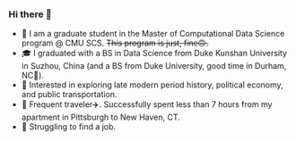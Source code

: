 ### Hi there 👋
* 🏫 I am a graduate student in the Master of Computational Data Science program @ CMU SCS.
~~This program is just, fine🙃.~~
*  🎓 I graduated with a BS in Data Science from Duke Kunshan University in Suzhou, China
(and a BS from Duke University, good time in Durham, NC🍂).
* 📖 Interested in exploring late modern period history, political economy, and public transportation.
* 🏃 Frequent traveler✈️. Successfully spent less than 7 hours from my apartment in Pittsburgh to New Haven, CT.
* 🥲 Struggling to find a job.

<!--
**Aaalan-Zhang/Aaalan-Zhang** is a ✨ _special_ ✨ repository because its `README.md` (this file) appears on your GitHub profile.

Here are some ideas to get you started:

- 🔭 I’m currently working on ...
- 🌱 I’m currently learning ...
- 👯 I’m looking to collaborate on ...
- 🤔 I’m looking for help with ...
- 💬 Ask me about ...
- 📫 How to reach me: ...
- 😄 Pronouns: He/Him/His
- ⚡ Fun fact: ...
-->
<!--
![Top Langs](https://github-readme-stats.vercel.app/api/top-langs/?username=Aaalan-Zhang)
-->

<!--
![Aaalan-Zhang's GitHub stats](https://github-readme-stats.vercel.app/api?username=Aaalan-Zhang&hide=contribs,prs)
-->


